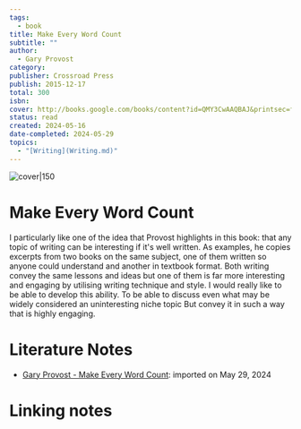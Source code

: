 ```yaml
---  
tags:  
  - book  
title: Make Every Word Count  
subtitle: ""  
author:  
  - Gary Provost  
category:   
publisher: Crossroad Press  
publish: 2015-12-17  
total: 300  
isbn:   
cover: http://books.google.com/books/content?id=QMY3CwAAQBAJ&printsec=frontcover&img=1&zoom=1&edge=curl&source=gbs_api  
status: read  
created: 2024-05-16  
date-completed: 2024-05-29  
topics:  
  - "[Writing](Writing.md)"  
---  
```

  
![cover|150](http://books.google.com/books/content?id=QMY3CwAAQBAJ&printsec=frontcover&img=1&zoom=1&edge=curl&source=gbs_api)  
# Make Every Word Count  
I particularly like one of the idea that Provost highlights in this book: that any topic of writing can be interesting if it's well written. As examples, he copies excerpts from two books on the same subject, one of them written so anyone could understand and another in textbook format. Both writing convey the same lessons and ideas but one of them is far more interesting and engaging by utilising writing technique and style. I would really like to be able to develop this ability. To be able to discuss even what may be widely considered an uninteresting niche topic But convey it in such a way that is highly engaging.   
  
# Literature Notes  
- [Gary Provost - Make Every Word Count](../../Literature%20notes/Gary%20Provost%20-%20Make%20Every%20Word%20Count.md):  imported on May 29, 2024  
  
# Linking notes  
  

